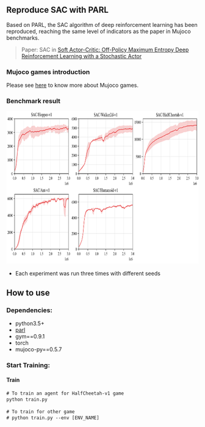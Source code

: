 ## Reproduce SAC with PARL
Based on PARL, the SAC algorithm of deep reinforcement learning has been reproduced, reaching the same level of indicators as the paper in Mujoco benchmarks.

> Paper: SAC in [Soft Actor-Critic: Off-Policy Maximum Entropy Deep Reinforcement Learning with a Stochastic Actor](https://arxiv.org/abs/1801.01290)

### Mujoco games introduction
Please see [here](https://github.com/openai/mujoco-py) to know more about Mujoco games.

### Benchmark result

<img src=".benchmark/SAC_results.png" width = "800" height ="400" alt="SAC_results"/>

+ Each experiment was run three times with different seeds

## How to use
### Dependencies:
+ python3.5+
+ [parl](https://github.com/PaddlePaddle/PARL)
+ gym==0.9.1
+ torch
+ mujoco-py==0.5.7

### Start Training:
#### Train
```
# To train an agent for HalfCheetah-v1 game
python train.py

# To train for other game
# python train.py --env [ENV_NAME]
